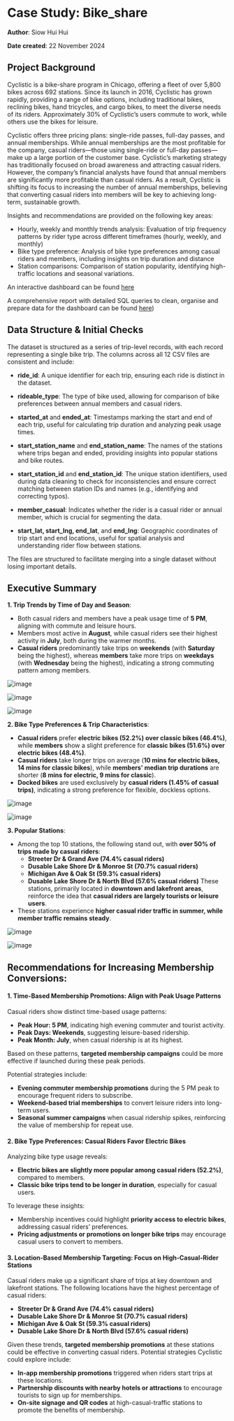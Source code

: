 # Case Study: Bike_share 
**Author**: Siow Hui Hui

**Date created**: 22 November 2024

## Project Background
Cyclistic is a bike-share program in Chicago, offering a fleet of over 5,800 bikes across 692 stations. Since its launch in 2016, Cyclistic has grown rapidly, providing a range of bike options, including traditional bikes, reclining bikes, hand tricycles, and cargo bikes, to meet the diverse needs of its riders. Approximately 30% of Cyclistic’s users commute to work, while others use the bikes for leisure.

Cyclistic offers three pricing plans: single-ride passes, full-day passes, and annual memberships. While annual memberships are the most profitable for the company, casual riders—those using single-ride or full-day passes—make up a large portion of the customer base. Cyclistic’s marketing strategy has traditionally focused on broad awareness and attracting casual riders. However, the company’s financial analysts have found that annual members are significantly more profitable than casual riders. As a result, Cyclistic is shifting its focus to increasing the number of annual memberships, believing that converting casual riders into members will be key to achieving long-term, sustainable growth.

Insights and recommendations are provided on the following key areas:
- Hourly, weekly and monthly trends analysis:  Evaluation of trip frequency patterns by rider type across different timeframes (hourly, weekly, and monthly)
- Bike type preference: Analysis of bike type preferences among casual riders and members, including insights on trip duration and distance
- Station comparisons: Comparison of station popularity, identifying high-traffic locations and seasonal variations.

An interactive dashboard can be found [here](https://public.tableau.com/app/profile/rae.siow/viz/bike_share_17343442737480/Dashboard2)

A comprehensive report with detailed SQL queries to clean, organise and prepare data for the dashboard can be found [here](https://github.com/GreenSaladLeaf/bike_share/blob/main/README_comprehensive.md))

## Data Structure & Initial Checks
The dataset is structured as a series of trip-level records, with each record representing a single bike trip. The columns across all 12 CSV files are consistent and include:

- **ride_id**: A unique identifier for each trip, ensuring each ride is distinct in the dataset.

- **rideable_type**: The type of bike used, allowing for comparison of bike preferences between annual members and casual riders.

- **started_at** and **ended_at**: Timestamps marking the start and end of each trip, useful for calculating trip duration and analyzing peak usage times.

- **start_station_name** and **end_station_name**: The names of the stations where trips began and ended, providing insights into popular stations and bike routes.

- **start_station_id** and **end_station_id**: The unique station identifiers, used during data cleaning to check for inconsistencies and ensure correct matching between station IDs and names (e.g., identifying and correcting typos).

- **member_casual**: Indicates whether the rider is a casual rider or annual member, which is crucial for segmenting the data.

- **start_lat, start_lng, end_lat**, and **end_lng**: Geographic coordinates of trip start and end locations, useful for spatial analysis and understanding rider flow between stations.

The files are structured to facilitate merging into a single dataset without losing important details.

## Executive Summary
**1. Trip Trends by Time of Day and Season**:
  - Both casual riders and members have a peak usage time of **5 PM**, aligning with commute and leisure hours.
  - Members most active in **August**, while casual riders see their highest activity in **July**, both during the warmer months.
  - **Casual riders** predominantly take trips on **weekends** (with **Saturday** being the highest), whereas **members** take more trips on **weekdays** (with **Wednesday** being the highest), indicating a strong commuting pattern among members.

![image](https://github.com/user-attachments/assets/7468a3fd-ba0e-47f7-8857-36f4b47d9239)

![image](https://github.com/user-attachments/assets/d45b51fa-c2eb-4cae-b462-40833c105b68)

![image](https://github.com/user-attachments/assets/9cc4646c-5476-46c8-bdff-5a497aef7295)

**2. Bike Type Preferences & Trip Characteristics**:
  - **Casual riders** prefer **electric bikes (52.2%) over classic bikes (46.4%)**, while **members** show a slight preference for **classic bikes (51.6%) over electric bikes (48.4%)**.
  - **Casual riders** take longer trips on average (**10 mins for electric bikes, 14 mins for classic bikes**), while **members' median trip durations** are shorter (**8 mins for electric, 9 mins for classic**).
  - **Docked bikes** are used exclusively by **casual riders (1.45% of casual trips)**, indicating a strong preference for flexible, dockless options.

![image](https://github.com/user-attachments/assets/7c6979c7-5005-4c1c-aab2-7e3fde1b163b)

![image](https://github.com/user-attachments/assets/d1b30bb5-99c4-4467-9951-19af683a56e8)

**3. Popular Stations**:
  - Among the top 10 stations, the following stand out, with **over 50% of trips made by casual riders**:
    - **Streeter Dr & Grand Ave (74.4% casual riders)**
    - **Dusable Lake Shore Dr & Monroe St (70.7% casual riders)**
    - **Michigan Ave & Oak St (59.3% casual riders)**
    - **Dusable Lake Shore Dr & North Blvd (57.6% casual riders)**
These stations, primarily located in **downtown and lakefront areas**, reinforce the idea that **casual riders are largely tourists or leisure users**.
  - These stations experience **higher casual rider traffic in summer, while member traffic remains steady**.

![image](https://github.com/user-attachments/assets/5e0c2f1e-8b57-4ac5-8e17-fda82d353944)

![image](https://github.com/user-attachments/assets/cc4d8c51-91ac-4e91-b5e6-f2bd04c80b75)

## Recommendations for Increasing Membership Conversions:
#### 1. Time-Based Membership Promotions: Align with Peak Usage Patterns
Casual riders show distinct time-based usage patterns:
- **Peak Hour: 5 PM**, indicating high evening commuter and tourist activity.
- **Peak Days: Weekends**, suggesting leisure-based ridership.
- **Peak Month: July**, when casual ridership is at its highest.

Based on these patterns, **targeted membership campaigns** could be more effective if launched during these peak periods.

Potential strategies include:
- **Evening commuter membership promotions** during the 5 PM peak to encourage frequent riders to subscribe.
- **Weekend-based trial memberships** to convert leisure riders into long-term users.
- **Seasonal summer campaigns** when casual ridership spikes, reinforcing the value of membership for repeat use.

#### 2. Bike Type Preferences: Casual Riders Favor Electric Bikes
Analyzing bike type usage reveals:
- **Electric bikes are slightly more popular among casual riders (52.2%)**, compared to members.
- **Classic bike trips tend to be longer in duration**, especially for casual users.

To leverage these insights:
- Membership incentives could highlight **priority access to electric bikes**, addressing casual riders’ preferences.
- **Pricing adjustments or promotions on longer bike trips** may encourage casual users to convert to members.

#### 3. Location-Based Membership Targeting: Focus on High-Casual-Rider Stations
Casual riders make up a significant share of trips at key downtown and lakefront stations. The following locations have the highest percentage of casual riders:
- **Streeter Dr & Grand Ave (74.4% casual riders)**
- **Dusable Lake Shore Dr & Monroe St (70.7% casual riders)**
- **Michigan Ave & Oak St (59.3% casual riders)**
- **Dusable Lake Shore Dr & North Blvd (57.6% casual riders)**

Given these trends, **targeted membership promotions** at these stations could be effective in converting casual riders. Potential strategies Cyclistic could explore include:
- **In-app membership promotions** triggered when riders start trips at these locations.
- **Partnership discounts with nearby hotels or attractions** to encourage tourists to sign up for memberships.
- **On-site signage and QR codes** at high-casual-traffic stations to promote the benefits of membership.
